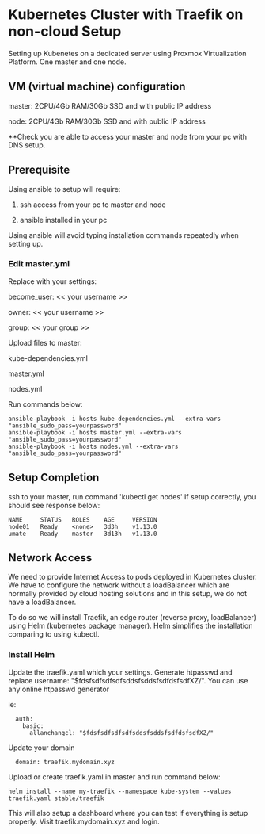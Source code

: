 # Kubernetes Cluster with Traefik on non-cloud Setup

Setting up Kubenetes on a dedicated server using Proxmox
Virtualization Platform. One master and one node.

## VM (virtual machine) configuration
master: 2CPU/4Gb RAM/30Gb SSD and with public IP address

node: 2CPU/4Gb RAM/30Gb SSD and with public IP address

**Check you are able to access your master and node from your pc with DNS setup.

## Prerequisite
Using ansible to setup will require:

1) ssh access from your pc to master and node

2) ansible installed in your pc

Using ansible will avoid typing installation commands repeatedly when setting up.

### Edit master.yml
Replace with your settings:

become_user: << your username >>

owner: << your username >>

group: << your group >>

Upload files to master:

kube-dependencies.yml

master.yml

nodes.yml

Run commands below:
```
ansible-playbook -i hosts kube-dependencies.yml --extra-vars "ansible_sudo_pass=yourpassword"
ansible-playbook -i hosts master.yml --extra-vars "ansible_sudo_pass=yourpassword"
ansible-playbook -i hosts nodes.yml --extra-vars "ansible_sudo_pass=yourpassword"
```

## Setup Completion
ssh to your master, run command 'kubectl get nodes'
If setup correctly, you should see response below:

```
NAME     STATUS   ROLES    AGE     VERSION
node01   Ready    <none>   3d3h    v1.13.0
umate    Ready    master   3d13h   v1.13.0
```


## Network Access
We need to provide Internet Access to pods deployed in Kubernetes cluster. We have to configure the network without a loadBalancer which are normally provided by cloud hosting solutions and in this setup, we do not have a loadBalancer.

To do so we will install Traefik, an edge router (reverse proxy, loadBalancer) using Helm (kubernetes package manager). Helm simplifies the installation comparing to using kubectl.

### Install Helm
Update the traefik.yaml which your settings. Generate htpasswd and replace 
username: "$fdsfsdfsdfsdfsddsfsddsfsdfdsfsdfXZ/". You can use any online htpasswd generator

ie:
```
  auth:
    basic:
      allanchangcl: "$fdsfsdfsdfsdfsddsfsddsfsdfdsfsdfXZ/"
```

Update your domain
```
  domain: traefik.mydomain.xyz
```
Upload or create traefik.yaml in master and run command below:

```
helm install --name my-traefik --namespace kube-system --values traefik.yaml stable/traefik
```

This will also setup a dashboard where you can test if everything is setup properly. Visit traefik.mydomain.xyz and login. 
